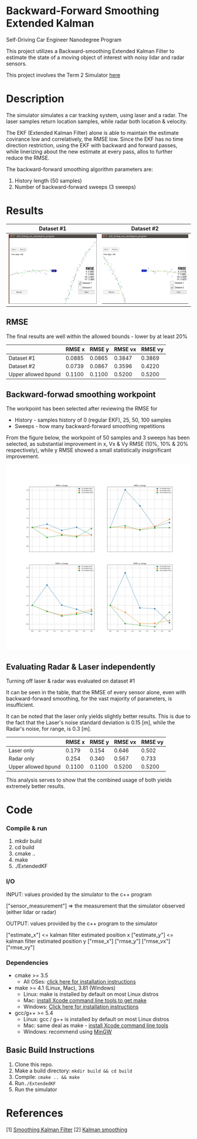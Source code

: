# Backward-Forward Smoothing Extended Kalman
Self-Driving Car Engineer Nanodegree Program

This project utilizes a Backward-smoothing Extended Kalman Filter to estimate the state of a moving object of interest with noisy lidar and radar sensors.

This project involves the Term 2 Simulator [here](https://github.com/udacity/self-driving-car-sim/releases)

# Description

The simulator simulates a car tracking system, using laser and a radar. The laser samples return location samples, while radar both location & velocity.

The EKF (Extended Kalman Filter) alone is able to maintain the estimate covirance low and correlatively, the RMSE low. Since the EKF has no time direction restriction, using the EKF with backward and forward passes, while linerizing about the new estimate at every pass, allos to further reduce the RMSE.

The backward-forward smoothing algorithm parameters are:

1. History length (50 samples)
2. Number of backward-forward sweeps (3 sweeps)

# Results


| Dataset #1  | Dataset #2 |
|---|---|
| ![](./output_images/dataset1.png) | ![](./output_images/dataset2.png) |

## RMSE

The final results are well within the allowed bounds - lower by at least 20%

| | RMSE x | RMSE y | RMSE vx | RMSE vy |
|---|---|---|---|---|
|Dataset #1 | 0.0885 | 0.0865 | 0.3847 | 0.3869 |
|Dataset #2 | 0.0739 | 0.0867 | 0.3596 | 0.4220 |
|Upper allowed bpund | 0.1100 | 0.1100 | 0.5200 | 0.5200 |

## Backward-forwad smoothing workpoint

The workpoint has been selected after reviewing the RMSE for 

* History - samples history of 0 (regular EKF), 25, 50, 100 samples
* Sweeps - how many backward-forward smoothing repetitions

From the figure below, the workpoint of 50 samples and 3 sweeps has been selected, as substantial improvement in x, Vx & Vy RMSE (10%, 10% & 20% respectively), while y RMSE showed a small statistically insignificant improvement.

![](./output_images/RMSEs_improvements.jpg)


## Evaluating Radar & Laser independently 

Turning off laser & radar was evaluated on dataset #1

It can be seen in the table, that the RMSE of every sensor alone, even with backward-forward smoothing, for the vast majority of parameters, is insufficient.

It can be noted that the laser only yields slightly better results. This is due to the fact that the Laser's noise standard deviation is 0.15 [m], while the Radar's noise, for range, is 0.3 [m].


| | RMSE x | RMSE y | RMSE vx | RMSE vy |
|---|---|---|---|---|
|Laser only | 0.179 | 0.154 | 0.646 | 0.502 |
|Radar only | 0.254 | 0.340 | 0.567 | 0.733 |
|Upper allowed bpund | 0.1100 | 0.1100 | 0.5200 | 0.5200 |


This analysis serves to show that the combined usage of both yields extremely better results.

# Code 

### Compile & run
1. mkdir build
2. cd build
3. cmake ..
4. make
5. ./ExtendedKF

### I/O

INPUT: values provided by the simulator to the c++ program

["sensor_measurement"] => the measurement that the simulator observed (either lidar or radar)


OUTPUT: values provided by the c++ program to the simulator

["estimate_x"] <= kalman filter estimated position x
["estimate_y"] <= kalman filter estimated position y
["rmse_x"]
["rmse_y"]
["rmse_vx"]
["rmse_vy"]

###  Dependencies

* cmake >= 3.5
  * All OSes: [click here for installation instructions](https://cmake.org/install/)
* make >= 4.1 (Linux, Mac), 3.81 (Windows)
  * Linux: make is installed by default on most Linux distros
  * Mac: [install Xcode command line tools to get make](https://developer.apple.com/xcode/features/)
  * Windows: [Click here for installation instructions](http://gnuwin32.sourceforge.net/packages/make.htm)
* gcc/g++ >= 5.4
  * Linux: gcc / g++ is installed by default on most Linux distros
  * Mac: same deal as make - [install Xcode command line tools](https://developer.apple.com/xcode/features/)
  * Windows: recommend using [MinGW](http://www.mingw.org/)

## Basic Build Instructions

1. Clone this repo.
2. Make a build directory: `mkdir build && cd build`
3. Compile: `cmake .. && make` 
4. Run`./ExtendedKF `
5. Run the simulator


# References

[1] [Smoothing Kalman Filter](http://jimbeck.caltech.edu/summerlectures/lectures/Kalman.pdf)
[2] [Kalman smoothing](http://arl.cs.utah.edu/resources/Kalman%20Smoothing.pdf)